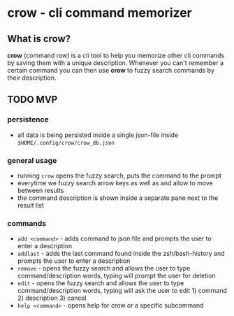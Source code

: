 # crow - cli command memorizer

## What is crow?
**crow** (command row) is a cli tool to help you memorize other cli commands by saving them with a unique description. Whenever you can't remember a certain command you can then use **crow** to fuzzy search commands by their description.

## TODO MVP

### persistence
* all data is being persisted inside a single json-file inside `$HOME/.config/crow/crow_db.json`

### general usage

* running `crow` opens the fuzzy search, <cr> puts the command to the prompt
* everytime we fuzzy search arrow keys as well as <c-J> and <c-K> allow to move between results
* the command description is shown inside a separate pane next to the result list

### commands
* `add <command>` - adds command to json file and prompts the user to enter a description
* `addlast` - adds the last command found inside the zsh/bash-history and prompts the user to enter a description
* `remove` - opens the fuzzy search and allows the user to type command/description words, typing <cr> will prompt the user for deletion
* `edit` - opens the fuzzy search and allows the user to type command/description words, typing <cr> will ask the user to edit 1) command 2) description 3) cancel
* `help <command>` - opens help for crow or a specific subcommand
